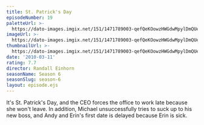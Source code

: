 ```yaml
---
title: St. Patrick's Day
episodeNumber: 19
paletteUrl: >-
  https://dato-images.imgix.net/151/1471789003-qefQeKOowzHWGdwMpylDmQUe1w4.jpg?auto=enhance&ch=DPR%2CWidth&palette=json
imageUrl: >-
  https://dato-images.imgix.net/151/1471789003-qefQeKOowzHWGdwMpylDmQUe1w4.jpg?auto=compress%2Cformat&ch=DPR%2CWidth&w=500
thumbnailUrl: >-
  https://dato-images.imgix.net/151/1471789003-qefQeKOowzHWGdwMpylDmQUe1w4.jpg?auto=enhance&ch=DPR%2CWidth&fit=crop&fm=jpg&h=280&w=500
date: '2010-03-11'
rating: 7.7
director: Randall Einhorn
seasonName: Season 6
seasonSlug: season-6
layout: episode.ejs
---
```


It's St. Patrick's Day, and the CEO forces the office to work late because she won't leave. In addition, Michael unsuccessfully tries to suck up to his new boss, and Andy and Erin's first date is delayed because Erin is sick.